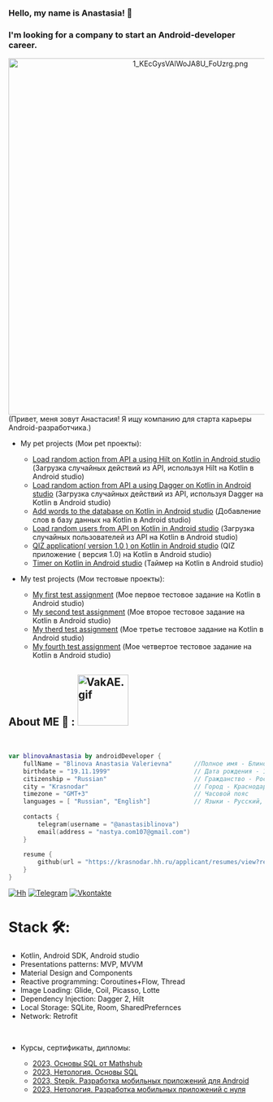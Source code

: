### Hello, my name is Anastasia! 👋
### I'm looking for a company to start an Android-developer career.
<div align="center">
<a href="https://gifyu.com/image/SIWWm"><img hight="300" width="700" align="center" src="https://s2.gifyu.com/images/1_KEcGysVAlWoJA8U_FoUzrg.png" alt="1_KEcGysVAlWoJA8U_FoUzrg.png" border="0" /></a>
</div>
(Привет, меня зовут Анастасия!
Я ищу компанию для старта
карьеры Android-разработчика.)

</br>

+ My pet projects (Мои pet проекты):

  + [Load random action from API a using Hilt on Kotlin in Android studio](https://github.com/AnastasiaBlinova/ProjectKotlin/tree/main/m16_architecture_Hilt) (Загрузка случайных действий из API, используя Hilt на Kotlin в Android studio)
  + [Load random action from API a using Dagger on Kotlin in Android studio](https://github.com/AnastasiaBlinova/ProjectKotlin/tree/main/m16_architecture_Dagger) (Загрузка случайных действий из API, используя Dagger на Kotlin в Android studio)
  + [Add words to the database on Kotlin in Android studio](https://github.com/AnastasiaBlinova/ProjectKotlin/tree/main/WordDAO_Room) (Добавление слов в базу данных на Kotlin в Android studio) 
  + [Load random users from API on Kotlin in Android studio](https://github.com/AnastasiaBlinova/ProjectKotlin/tree/main/m14_retrofit__) (Загрузка случайных пользователей из API на Kotlin в Android studio)
  + [QIZ application( version 1.0 ) on Kotlin in Android studio](https://github.com/AnastasiaBlinova/ProjectKotlin/tree/main/m7_quiz_fragments) (QIZ приложение ( версия 1.0) на Kotlin в Android studio)
  + [Timer on Kotlin in Android studio](https://github.com/AnastasiaBlinova/ProjectKotlin/tree/main/m3_components) (Таймер на Kotlin в Android studio)
 
  
+ My test projects (Мои тестовые проекты):
  + [My first test assignment](https://github.com/AnastasiaBlinova/ProjectKotlin/tree/main/EcommerceConcept) (Мое первое тестовое задание на Kotlin в Android studio)
  + [My second test assignment](https://github.com/AnastasiaBlinova/ProjectKotlin/tree/main/TestCARD) (Мое второе тестовое задание на Kotlin в Android studio) 
  + [My therd test assignment](https://github.com/AnastasiaBlinova/ProjectKotlin/tree/main/BreathRetention) (Мое третье тестовое задание на Kotlin в Android studio) 
  + [My fourth test assignment](https://github.com/AnastasiaBlinova/ProjectKotlin/tree/main/BreathRetention) (Мое четвертое тестовое задание на Kotlin в Android studio)

## About ME 💬 :    <a href="https://gifyu.com/image/SIWcn"><img hight="300" width="100" src="https://s2.gifyu.com/images/VakAE.gif" alt="VakAE.gif" border="0" /></a>   
</br>

```kotlin
var blinovaAnastasia by androidDeveloper {
    fullName = "Blinova Anastasia Valerievna"      //Полное имя - Блинова Анастасия Валерьевна
    birthdate = "19.11.1999"                       // Дата рождения - 19.11.1999
    citizenship = "Russian"                        // Гражданство - Россия
    city = "Krasnodar"                             // Город - Краснодар   
    timezone = "GMT+3"                             // Часовой пояс 
    languages = [ "Russian", "English"]            // Языки - Русский, Английский 
    
    contacts {
        telegram(username = "@anastasiblinova")
        email(address = "nastya.com107@gmail.com")
    }
    
    resume {
        github(url = "https://krasnodar.hh.ru/applicant/resumes/view?resume=662e54d7ff0b502afe0039ed1f59524c4f3968")
    }
}
```

[![Hh](https://jobers.ru/wp-content/uploads/2022/11/tariff-1.png.webp)](https://krasnodar.hh.ru/applicant/resumes/view?resume=662e54d7ff0b502afe0039ed1f59524c4f3968)
[![Telegram](https://img.shields.io/badge/-Telegram-090909?style=for-the-badge&logo=telegram&logoColor=27A0D9)](https://t.me/anastasiblinova)
[![Vkontakte](https://img.shields.io/badge/-Vkontakte-090909?style=for-the-badge&logo=Vk&logoColor=4F7DB3)](https://vk.com/anastasia_487)
</br>
# Stack 🛠:
<ul>
<li>Kotlin, Android SDK, Android studio</li>
<li>Presentations patterns: MVP, MVVM</li>
<li>Material Design and Components</li>
<li>Reactive programming: Coroutines+Flow, Thread</li>
<li>Image Loading: Glide, Coil, Picasso, Lotte</li>
<li>Dependency Injection: Dagger 2, Hilt</li>
<li>Local Storage: SQLite, Room, SharedPrefernces</li>
<li>Network: Retrofit</li>
</ul>
</br>

+ Курсы, сертификаты, дипломы:


  + [2023, Основы SQL от Mathshub](https://drive.google.com/file/d/11yxvMcs6JUNpcGBxbvhwgWJP1y3wNv3T/view)
  + [2023, Нетология. Основы SQL](https://netology.ru/sharing/1c6f0b04e73490c60d03d7c69e5d4801?utm_source=social&utm_campaign=achievements)
  + [2023, Stepik. Разработка мобильных приложений для Android](https://stepik.org/cert/1927878)
  + [2023, Нетология. Разработка мобильных приложений с нуля](https://netology.ru/sharing/7ce05a19df70da034d120b359caafb9f?utm_source=social&utm_campaign=achievements)


<!--

+ My learning projects (Мои учебные проекты):
  + [My first learning projects on Kotlin in Android studio]() (Мое первое учебное приложение на Kotlin в Android studio)
  + [My second learning projects on Kotlin in Android studio]() (Мое второе учебное приложение на Kotlin в Android studio)  
  
, WorkManager
<li>Android Application Components (some) </li>
<li>Clean Architecture</li>
<li>Android Jetpack Architecture: View Binding, LiveData, Lifecycles, ViewModel, Navigation, Room</li>
-->
